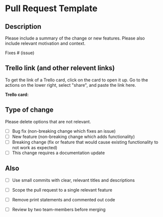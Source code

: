 # Pull Request Template

## Description

Please include a summary of the change or new features. Please also include relevant motivation and context.

Fixes # (issue)

## Trello link (and other relevent links)

To get the link of a Trello card, click on the card to open it up. Go to the actions
on the lower right, select "share", and paste the link here.

**Trello card:**

## Type of change

Please delete options that are not relevant.

- [ ] Bug fix (non-breaking change which fixes an issue)
- [ ] New feature (non-breaking change which adds functionality)
- [ ] Breaking change (fix or feature that would cause existing functionality to not work as expected)
- [ ] This change requires a documentation update

## Also

- [ ] Use small commits with clear, relevant titles and descriptions

- [ ] Scope the pull request to a single relevant feature

- [ ] Remove print statements and commented out code

- [ ] Review by two team-members before merging